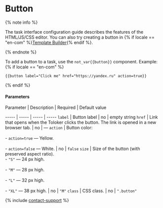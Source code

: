 # Button

{% note info %}

The task interface configuration guide describes the features of the HTML/JS/CSS editor. You can also try creating a button in {% if locale == "en-com" %}[Template Builder](https://toloka.ai/en/docs/template-builder/reference/field.button-radio){% endif %}.

{% endnote %}


To add a button to a task, use the `not_var{{button}}` component. Example:
 {% if locale == "en-com" %}
```no-highlight
{{button label="Click me" href="https://yandex.ru" action=true}}
```
{% endif %}
#### Parameters


Parameter
 |
Description
 |
Required
 |
Default value

----- | ----- | ----- | -----
``` label ``` | Button label | no | empty string
``` href ``` | Link that opens when the Toloker clicks the button. The link is opened in a new browser tab. | no | —
``` action ``` | Button color:<br/><br/>- `action=true` — Yellow.<br/>    <br/>- `action=false` — White. | no | ``` false ```
``` size ``` | Size of the button (with preserved aspect ratio).<br/>- `"S"` — 24 px high.<br/>    <br/>- `"M"` — 28 px high.<br/>    <br/>- `"L"` — 32 px high.<br/>    <br/>- `"XL"` — 38 px high. | no | ``` "M" ```
``` class ``` | CSS class. | no | ``` ".button" ```

{% include [contact-support](../../_includes/contact-support-help.md) %}